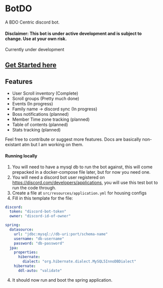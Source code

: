# BotDO
A BDO Centric discord bot.

#### Disclaimer: This bot is under active development and is subject to change. Use at your own risk.

Currently under development

## [Get Started here](docs/getting_started.md)

## Features
- User Scroll inventory (Complete)
- Scroll groups (Pretty much done)
- Events (In progress)
- Family name -> discord sync (In progress)
- Boss notifications (planned)
- Member Time zone tracking (planned)
- Table of contents (planned)
- Stats tracking (planned)

Feel free to contribute or suggest more features. Docs are basically non-existant atm but I am working on them. 


#### Running locally
1. You will need to have a mysql db to run the bot against, this will come prepacked in a docker-compose file later, but for now you need one.
2. You will need a discord bot user registered on https://discord.com/developers/applications, you will use this test bot to run the code through.
3. Create a file at `src/resources/application.yml` for housing configs
4. Fill in this template for the file:
```yaml
discord:
  token: "discord-bot-token"
  owner: "discord-id-of-owner"

spring:
  datasource:
    url: "jdbc:mysql://db-uri:port/schema-name"
    username: "db-username"
    password: "db-password"
  jpa:
    properties:
      hibernate:
        dialect: "org.hibernate.dialect.MySQL5InnoDBDialect"
    hibernate:
      ddl-auto: "validate"
```
4. It should now run and boot the spring application.
